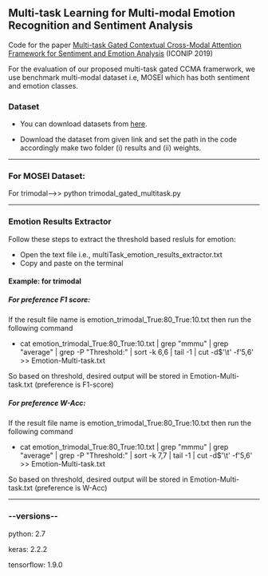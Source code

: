 ## Multi-task Learning for Multi-modal Emotion Recognition and Sentiment Analysis
Code for the paper [Multi-task Gated Contextual Cross-Modal Attention Framework for Sentiment and Emotion Analysis](https://link.springer.com/chapter/10.1007/978-3-030-36808-1_72) (ICONIP 2019)

For the evaluation of our proposed multi-task gated CCMA framerwork, we use benchmark multi-modal dataset i.e, MOSEI which has both sentiment and emotion classes.

### Dataset

* You can download datasets from [here](https://drive.google.com/open?id=1s10Bvmb7mInYof_Aui9y8q29dKmxYiB1).

* Download the dataset from given link and set the path in the code accordingly make two folder (i) results and (ii) weights.

-------------------------------------------------------
### For MOSEI Dataset:
For trimodal-->>  python trimodal_gated_multitask.py  

-------------------------------------------------------

### Emotion Results Extractor

Follow these steps to extract the threshold based resluls for emotion:

* Open the text file i.e., multiTask_emotion_results_extractor.txt
* Copy and paste on the terminal

#### Example: for trimodal
##### For preference F1 score:

If the result file name is emotion_trimodal_True:80_True:10.txt then run the following command 

* cat emotion_trimodal_True:80_True:10.txt | grep "mmmu" | grep "average" | grep -P "Threshold:" | sort -k 6,6  | tail -1 | cut -d$'\t' -f'5,6' >> Emotion-Multi-task.txt

So based on threshold, desired output will be stored in Emotion-Multi-task.txt (preference is F1-score)

##### For preference W-Acc:

If the result file name is emotion_trimodal_True:80_True:10.txt then run the following command 

* cat emotion_trimodal_True:80_True:10.txt | grep "mmmu" | grep "average" | grep -P "Threshold:" | sort -k 7,7  | tail -1 | cut -d$'\t' -f'5,6' >> Emotion-Multi-task.txt

So based on threshold, desired output will be stored in Emotion-Multi-task.txt (preference is W-Acc)

-------------------------------------------------------

### --versions--

python: 2.7

keras: 2.2.2

tensorflow: 1.9.0
